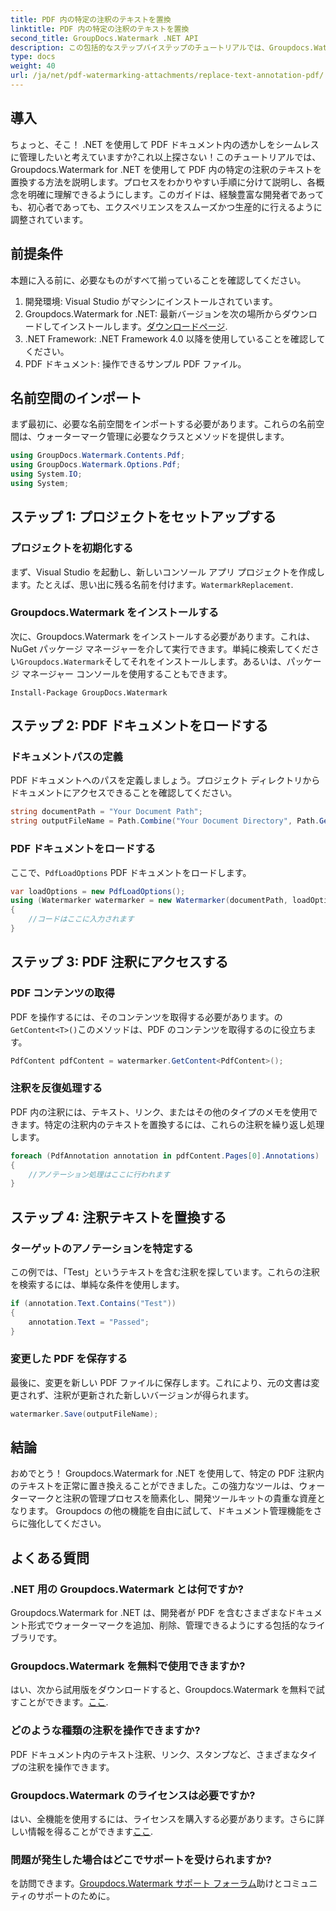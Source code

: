 ```yaml
---
title: PDF 内の特定の注釈のテキストを置換
linktitle: PDF 内の特定の注釈のテキストを置換
second_title: GroupDocs.Watermark .NET API
description: この包括的なステップバイステップのチュートリアルでは、Groupdocs.Watermark for .NET を使用して特定の PDF 注釈内のテキストを置換する方法を学びます。
type: docs
weight: 40
url: /ja/net/pdf-watermarking-attachments/replace-text-annotation-pdf/
---
```

## 導入
ちょっと、そこ！ .NET を使用して PDF ドキュメント内の透かしをシームレスに管理したいと考えていますか?これ以上探さない！このチュートリアルでは、Groupdocs.Watermark for .NET を使用して PDF 内の特定の注釈のテキストを置換する方法を説明します。プロセスをわかりやすい手順に分けて説明し、各概念を明確に理解できるようにします。このガイドは、経験豊富な開発者であっても、初心者であっても、エクスペリエンスをスムーズかつ生産的に行えるように調整されています。
## 前提条件
本題に入る前に、必要なものがすべて揃っていることを確認してください。
1. 開発環境: Visual Studio がマシンにインストールされています。
2.  Groupdocs.Watermark for .NET: 最新バージョンを次の場所からダウンロードしてインストールします。[ダウンロードページ](https://releases.groupdocs.com/Watermark/net/).
3. .NET Framework: .NET Framework 4.0 以降を使用していることを確認してください。
4. PDF ドキュメント: 操作できるサンプル PDF ファイル。
## 名前空間のインポート
まず最初に、必要な名前空間をインポートする必要があります。これらの名前空間は、ウォーターマーク管理に必要なクラスとメソッドを提供します。
```csharp
using GroupDocs.Watermark.Contents.Pdf;
using GroupDocs.Watermark.Options.Pdf;
using System.IO;
using System;
```
## ステップ 1: プロジェクトをセットアップする
### プロジェクトを初期化する
まず、Visual Studio を起動し、新しいコンソール アプリ プロジェクトを作成します。たとえば、思い出に残る名前を付けます。`WatermarkReplacement`.
### Groupdocs.Watermark をインストールする
次に、Groupdocs.Watermark をインストールする必要があります。これは、NuGet パッケージ マネージャーを介して実行できます。単純に検索してください`Groupdocs.Watermark`そしてそれをインストールします。あるいは、パッケージ マネージャー コンソールを使用することもできます。
```shell
Install-Package GroupDocs.Watermark
```
## ステップ 2: PDF ドキュメントをロードする
### ドキュメントパスの定義
PDF ドキュメントへのパスを定義しましょう。プロジェクト ディレクトリからドキュメントにアクセスできることを確認してください。
```csharp
string documentPath = "Your Document Path";
string outputFileName = Path.Combine("Your Document Directory", Path.GetFileName(documentPath));
```
### PDF ドキュメントをロードする
ここで、`PdfLoadOptions` PDF ドキュメントをロードします。
```csharp
var loadOptions = new PdfLoadOptions();
using (Watermarker watermarker = new Watermarker(documentPath, loadOptions))
{
    //コードはここに入力されます
}
```
## ステップ 3: PDF 注釈にアクセスする
### PDF コンテンツの取得
PDF を操作するには、そのコンテンツを取得する必要があります。の`GetContent<T>()`このメソッドは、PDF のコンテンツを取得するのに役立ちます。
```csharp
PdfContent pdfContent = watermarker.GetContent<PdfContent>();
```
### 注釈を反復処理する
PDF 内の注釈には、テキスト、リンク、またはその他のタイプのメモを使用できます。特定の注釈内のテキストを置換するには、これらの注釈を繰り返し処理します。
```csharp
foreach (PdfAnnotation annotation in pdfContent.Pages[0].Annotations)
{
    //アノテーション処理はここに行われます
}
```
## ステップ 4: 注釈テキストを置換する
### ターゲットのアノテーションを特定する
この例では、「Test」というテキストを含む注釈を探しています。これらの注釈を検索するには、単純な条件を使用します。
```csharp
if (annotation.Text.Contains("Test"))
{
    annotation.Text = "Passed";
}
```
### 変更した PDF を保存する
最後に、変更を新しい PDF ファイルに保存します。これにより、元の文書は変更されず、注釈が更新された新しいバージョンが得られます。
```csharp
watermarker.Save(outputFileName);
```

## 結論
おめでとう！ Groupdocs.Watermark for .NET を使用して、特定の PDF 注釈内のテキストを正常に置き換えることができました。この強力なツールは、ウォーターマークと注釈の管理プロセスを簡素化し、開発ツールキットの貴重な資産となります。 Groupdocs の他の機能を自由に試して、ドキュメント管理機能をさらに強化してください。
## よくある質問
### .NET 用の Groupdocs.Watermark とは何ですか?
Groupdocs.Watermark for .NET は、開発者が PDF を含むさまざまなドキュメント形式でウォーターマークを追加、削除、管理できるようにする包括的なライブラリです。
### Groupdocs.Watermark を無料で使用できますか?
はい、次から試用版をダウンロードすると、Groupdocs.Watermark を無料で試すことができます。[ここ](https://releases.groupdocs.com/).
### どのような種類の注釈を操作できますか?
PDF ドキュメント内のテキスト注釈、リンク、スタンプなど、さまざまなタイプの注釈を操作できます。
### Groupdocs.Watermark のライセンスは必要ですか?
はい、全機能を使用するには、ライセンスを購入する必要があります。さらに詳しい情報を得ることができます[ここ](https://purchase.groupdocs.com/buy).
### 問題が発生した場合はどこでサポートを受けられますか?
を訪問できます。[Groupdocs.Watermark サポート フォーラム](https://forum.groupdocs.com/c/watermark/19)助けとコミュニティのサポートのために。